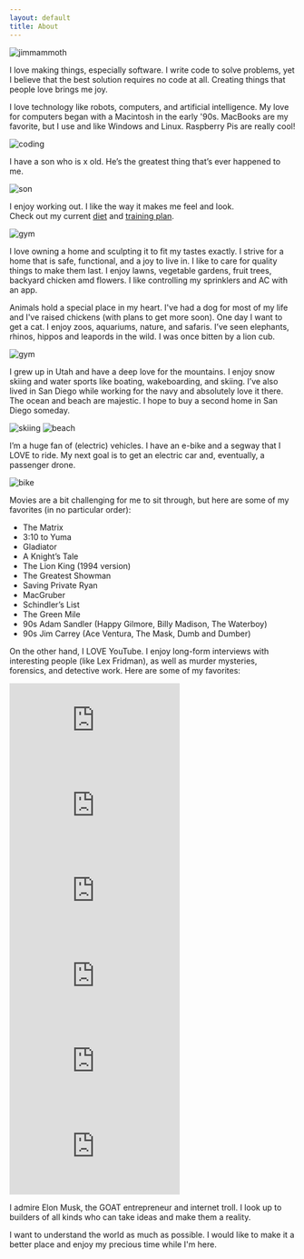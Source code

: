 ```yaml
---
layout: default
title: About
---
```


<img src="https://imgur.com/BwUfdDc.jpg" alt="jimmammoth" style="max-width: 50%"/>

I love making things, especially software. I write code to solve problems, yet I believe that the best solution requires no code at all.
Creating things that people love brings me joy.

I love technology like robots, computers, and artificial intelligence. My love for computers began with a Macintosh in the early '90s. MacBooks are my favorite, but I use and like Windows and Linux. Raspberry Pis are really cool!

<img src="https://i.imgur.com/tRKlsCo.jpg" alt="coding" style="max-width: 50%"/>

<p>
	I have a son who is <span id="son-age">x</span> old. He’s the greatest thing that’s ever happened to me.
</p>

<img src="https://i.imgur.com/Ailg6dU.jpeg" alt="son" style="max-width: 50%"/>

I enjoy working out. I like the way it makes me feel and look.  
Check out my current [diet](/diet) and [training plan](/training).

<img src="https://i.imgur.com/r91EP3k.jpg" alt="gym" style="max-width: 50%"/>

I love owning a home and sculpting it to fit my tastes exactly. I strive for a home that is safe, functional, and a joy to live in. I like to care for quality things to make them last. I enjoy lawns, vegetable gardens, fruit trees, backyard chicken amd flowers. I like controlling my sprinklers and AC with an app.

Animals hold a special place in my heart. I've had a dog for most of my life and I've raised chickens (with plans to get more soon). One day I want to get a cat. I enjoy zoos, aquariums, nature, and safaris. I’ve seen elephants, rhinos, hippos and leapords in the wild. I was once bitten by a lion cub.

<img src="https://i.imgur.com/SnEMQZj.gif" alt="gym" style="max-width: 50%"/>

I grew up in Utah and have a deep love for the mountains. I enjoy snow skiing and water sports like boating, wakeboarding, and skiing. I’ve also lived in San Diego while working for the navy and absolutely love it there. The ocean and beach are majestic.  I hope to buy a second home in San Diego someday.

<img src="https://i.imgur.com/m9XQcjv.jpg" alt="skiing" style="max-width: 50%"/>
<img src="https://i.imgur.com/xNiPG3K.jpg" alt="beach" style="max-width: 50%"/>

I’m a huge fan of (electric)
vehicles. I have an e-bike and a segway that I LOVE to ride.  My next goal is to get an electric car and, eventually, a passenger drone.

<img src="https://i.imgur.com/qZOpZfD.jpg" alt="bike" style="max-width: 50%"/>

Movies are a bit challenging for me to sit through, but here are some of my favorites (in no particular order):

- The Matrix
- 3:10 to Yuma
- Gladiator
- A Knight’s Tale
- The Lion King (1994 version)
- The Greatest Showman
- Saving Private Ryan
- MacGruber
- Schindler’s List
- The Green Mile
- 90s Adam Sandler (Happy Gilmore, Billy Madison, The Waterboy)
- 90s Jim Carrey (Ace Ventura, The Mask, Dumb and Dumber)

On the other hand, I LOVE YouTube. I enjoy long-form interviews with interesting people (like Lex Fridman), as well as murder mysteries, forensics, and detective work. Here are some of my favorites:

<div class="video-block">
	<iframe class="video-embed" src="https://www.youtube.com/embed/DxREm3s1scA?si=VORsPq2g2srpUp0-" title="YouTube video player" frameborder="0" allow="accelerometer; autoplay; clipboard-write; encrypted-media; gyroscope; picture-in-picture; web-share" referrerpolicy="strict-origin-when-cross-origin" allowfullscreen></iframe>
	<iframe class="video-embed" src="https://www.youtube.com/embed/I845O57ZSy4?si=pD06lt6ctOrFq0el" title="YouTube video player" frameborder="0" allow="accelerometer; autoplay; clipboard-write; encrypted-media; gyroscope; picture-in-picture; web-share" referrerpolicy="strict-origin-when-cross-origin" allowfullscreen></iframe>
	<iframe class="video-embed" src="https://www.youtube.com/embed/L_Guz73e6fw?si=prhIBSPUt45Cm-n8" title="YouTube video player" frameborder="0" allow="accelerometer; autoplay; clipboard-write; encrypted-media; gyroscope; picture-in-picture; web-share" referrerpolicy="strict-origin-when-cross-origin" allowfullscreen></iframe>
	<iframe class="video-embed" src="https://www.youtube.com/embed/uerSx5WfKoc?si=RRwUwHum9kavZ7-1" title="YouTube video player" frameborder="0" allow="accelerometer; autoplay; clipboard-write; encrypted-media; gyroscope; picture-in-picture; web-share" referrerpolicy="strict-origin-when-cross-origin" allowfullscreen></iframe>
	<iframe class="video-embed" src="https://www.youtube.com/embed/xVxfI7Wv4Rg?si=1B1XbXH2igYGnAcm" title="YouTube video player" frameborder="0" allow="accelerometer; autoplay; clipboard-write; encrypted-media; gyroscope; picture-in-picture; web-share" referrerpolicy="strict-origin-when-cross-origin" allowfullscreen></iframe>
	<iframe class="video-embed" src="https://www.youtube.com/embed/VISVshpMg6s?si=yLoU450Po7alobSy" title="YouTube video player" frameborder="0" allow="accelerometer; autoplay; clipboard-write; encrypted-media; gyroscope; picture-in-picture; web-share" referrerpolicy="strict-origin-when-cross-origin" allowfullscreen></iframe>
</div>

I admire Elon Musk, the GOAT entrepreneur and internet troll. I look up to builders of all kinds who can take ideas and make them a reality.

I want to understand the world as much as possible. I would like to make it a better place and enjoy my precious time while I'm here.


<script>
        document.addEventListener('DOMContentLoaded', function () {
            const birthDate = new Date(Date.UTC(2022, 2, 11, 8, 0, 0)); // March 11, 2022, 1:00 AM MST (UTC-7)
			const now = new Date();
        
			// Calculate decimal age
			const ageInMilliseconds = now.getTime() - birthDate.getTime();
			const ageInYears = ageInMilliseconds / (1000 * 60 * 60 * 24 * 365.25);
			const decimalAge = ageInYears.toFixed(2);
			
			// Calculate years, months, days
			let years = now.getUTCFullYear() - birthDate.getUTCFullYear();
			let months = now.getUTCMonth() - birthDate.getUTCMonth();
			let days = now.getUTCDate() - birthDate.getUTCDate();

			if (days < 0) {
				months--;
				days += new Date(now.getUTCFullYear(), now.getUTCMonth(), 0).getUTCDate();
			}
			if (months < 0) {
				years--;
				months += 12;
			}

			const ageString = `${years} year${years !== 1 ? 's' : ''} and ${months} month${months !== 1 ? 's' : ''}`;
			const fullAgeString = `${ageString} (${decimalAge} years)`;
			
			document.getElementById('son-age').textContent = fullAgeString;
        });
    </script>